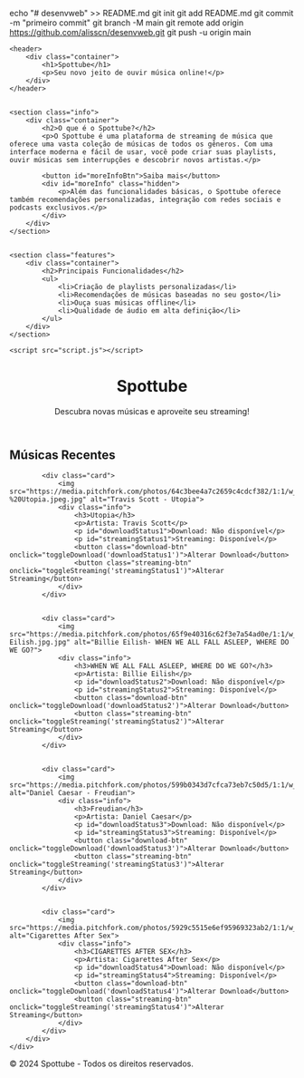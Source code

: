 echo "# desenvweb" >> README.md 
git init 
git add README.md 
git commit -m "primeiro commit" 
git branch -M main 
git remote add origin https://github.com/alisscn/desenvweb.git
 git push -u origin main

 <!DOCTYPE html>
<html lang="pt-br">
<head>
    <meta charset="UTF-8">
    <meta name="viewport" content="width=device-width, initial-scale=1.0">
    <title>Spottube - Streaming de Música</title>
    <link rel="stylesheet" href="style.css">
</head>

<body>
    
    <header>
        <div class="container">
            <h1>Spottube</h1>
            <p>Seu novo jeito de ouvir música online!</p>
        </div>
    </header>

    
    <section class="info">
        <div class="container">
            <h2>O que é o Spottube?</h2>
            <p>O Spottube é uma plataforma de streaming de música que oferece uma vasta coleção de músicas de todos os gêneros. Com uma interface moderna e fácil de usar, você pode criar suas playlists, ouvir músicas sem interrupções e descobrir novos artistas.</p>

            <button id="moreInfoBtn">Saiba mais</button>
            <div id="moreInfo" class="hidden">
                <p>Além das funcionalidades básicas, o Spottube oferece também recomendações personalizadas, integração com redes sociais e podcasts exclusivos.</p>
            </div>
        </div>
    </section>

    
    <section class="features">
        <div class="container">
            <h2>Principais Funcionalidades</h2>
            <ul>
                <li>Criação de playlists personalizadas</li>
                <li>Recomendações de músicas baseadas no seu gosto</li>
                <li>Ouça suas músicas offline</li>
                <li>Qualidade de áudio em alta definição</li>
            </ul>
        </div>
    </section>

    <script src="script.js"></script>
</body>

<header>
    <div class="container">
        <h1>Spottube</h1>
        <p>Descubra novas músicas e aproveite seu streaming!</p>
    </div>
</header>

<section class="music-grid">
    <div class="container">
        <h2>Músicas Recentes</h2>
        <div class="grid">
            
            <div class="card">
                <img src="https://media.pitchfork.com/photos/64c3bee4a7c2659c4cdcf382/1:1/w_320,c_limit/Travis%20Scott%20-%20Utopia.jpeg.jpg" alt="Travis Scott - Utopia">
                <div class="info">
                    <h3>Utopia</h3>
                    <p>Artista: Travis Scott</p>
                    <p id="downloadStatus1">Download: Não disponível</p>
                    <p id="streamingStatus1">Streaming: Disponível</p>
                    <button class="download-btn" onclick="toggleDownload('downloadStatus1')">Alterar Download</button>
                    <button class="streaming-btn" onclick="toggleStreaming('streamingStatus1')">Alterar Streaming</button>
                </div>
            </div>

            
            <div class="card">
                <img src="https://media.pitchfork.com/photos/65f9e40316c62f3e7a54ad0e/1:1/w_320,c_limit/Billie-Eilish.jpg.jpg" alt="Billie Eilish- WHEN WE ALL FALL ASLEEP, WHERE DO WE GO?">
                <div class="info">
                    <h3>WHEN WE ALL FALL ASLEEP, WHERE DO WE GO?</h3>
                    <p>Artista: Billie Eilish</p>
                    <p id="downloadStatus2">Download: Não disponível</p>
                    <p id="streamingStatus2">Streaming: Disponível</p>
                    <button class="download-btn" onclick="toggleDownload('downloadStatus2')">Alterar Download</button>
                    <button class="streaming-btn" onclick="toggleStreaming('streamingStatus2')">Alterar Streaming</button>
                </div>
            </div>

            
            <div class="card">
                <img src="https://media.pitchfork.com/photos/599b0343d7cfca73eb7c50d5/1:1/w_320,c_limit/freudian_daniel%20caesar.jpg.jpg" alt="Daniel Caesar - Freudian">
                <div class="info">
                    <h3>Freudian</h3>
                    <p>Artista: Daniel Caesar</p>
                    <p id="downloadStatus3">Download: Não disponível</p>
                    <p id="streamingStatus3">Streaming: Disponível</p>
                    <button class="download-btn" onclick="toggleDownload('downloadStatus3')">Alterar Download</button>
                    <button class="streaming-btn" onclick="toggleStreaming('streamingStatus3')">Alterar Streaming</button>
                </div>
            </div>


            <div class="card">
                <img src="https://media.pitchfork.com/photos/5929c5515e6ef95969323ab2/1:1/w_320,c_limit/86bcd55a.jpg" alt="Cigarettes After Sex">
                <div class="info">
                    <h3>CIGARETTES AFTER SEX</h3>
                    <p>Artista: Cigarettes After Sex</p>
                    <p id="downloadStatus4">Download: Não disponível</p>
                    <p id="streamingStatus4">Streaming: Disponível</p>
                    <button class="download-btn" onclick="toggleDownload('downloadStatus4')">Alterar Download</button>
                    <button class="streaming-btn" onclick="toggleStreaming('streamingStatus4')">Alterar Streaming</button>
                </div>
            </div>
        </div>
    </div>
</section>

<footer>
    <div class="container">
        <p>&copy; 2024 Spottube - Todos os direitos reservados.</p>
    </div>
</footer>

<script src="script.js"></script>
</body>
</html>
